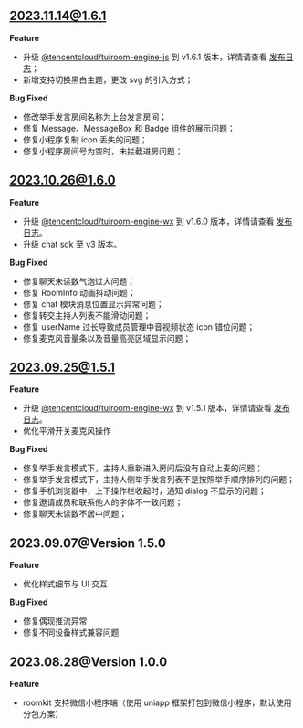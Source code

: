 ## 2023.11.14@1.6.1

**Feature**

- 升级 [@tencentcloud/tuiroom-engine-js](https://www.npmjs.com/package/@tencentcloud/tuiroom-engine-js) 到 v1.6.1 版本，详情请查看 [发布日志](https://cloud.tencent.com/document/product/1690/89361)；
- 新增支持切换黑白主题，更改 svg 的引入方式；

**Bug Fixed**

- 修改举手发言房间名称为上台发言房间；
- 修复 Message、MessageBox 和 Badge 组件的展示问题；
- 修复小程序复制 icon 丢失的问题；
- 修复小程序房间号为空时，未拦截进房问题；

## 2023.10.26@1.6.0

**Feature**
- 升级 [@tencentcloud/tuiroom-engine-wx](https://www.npmjs.com/package/@tencentcloud/tuiroom-engine-js) 到 v1.6.0 版本，详情请查看 [发布日志](https://cloud.tencent.com/document/product/1690/89361)。
- 升级 chat sdk 至 v3 版本。

**Bug Fixed**
- 修复聊天未读数气泡过大问题；
- 修复 RoomInfo 动画抖动问题；
- 修复 chat 模块消息位置显示异常问题；
- 修复转交主持人列表不能滑动问题；
- 修复 userName 过长导致成员管理中音视频状态 icon 错位问题；
- 修复麦克风音量条以及音量高亮区域显示问题；

## 2023.09.25@1.5.1

**Feature**
- 升级 [@tencentcloud/tuiroom-engine-wx](https://www.npmjs.com/package/@tencentcloud/tuiroom-engine-wx) 到 v1.5.1 版本，详情请查看 [发布日志](https://cloud.tencent.com/document/product/1690/89361)。
- 优化平滑开关麦克风操作

**Bug Fixed**
- 修复举手发言模式下，主持人重新进入房间后没有自动上麦的问题；
- 修复举手发言模式下，主持人侧举手发言列表不是按照举手顺序排列的问题；
- 修复手机浏览器中，上下操作栏收起时，通知 dialog 不显示的问题；
- 修复邀请成员和联系他人的字体不一致问题；
- 修复聊天未读数不居中问题；

## 2023.09.07@Version 1.5.0

**Feature**

- 优化样式细节与 UI 交互

**Bug Fixed**

- 修复偶现推流异常
- 修复不同设备样式兼容问题

## 2023.08.28@Version 1.0.0

**Feature**

- roomkit 支持微信小程序端（使用 uniapp 框架打包到微信小程序，默认使用分包方案）